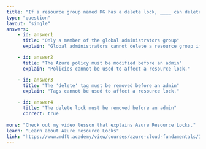 ```yaml
---
title: "If a resource group named RG has a delete lock, ____ can delete RG"
type: "question"
layout: "single"
answers:
    - id: answer1
      title: "Only a member of the global administrators group"
      explain: "Global administrators cannot delete a resource group if a delete lock is active."

    - id: answer2
      title: "The Azure policy must be modified before an admin"
      explain: "Policies cannot be used to affect a resource lock."

    - id: answer3
      title: "The 'delete' tag must be removed before an admin"
      explain: "Tags cannot be used to affect a resource lock."

    - id: answer4
      title: "The delete lock must be removed before an admin"
      correct: true
    
more: "Check out my video lesson that explains Azure Resource Locks."
learn: "Learn about Azure Resource Locks"
link: "https://www.mdft.academy/view/courses/azure-cloud-fundamentals/1403708-azure-cloud-privacy-compliance-and-trust/4303564-resource-locks"
---
```

